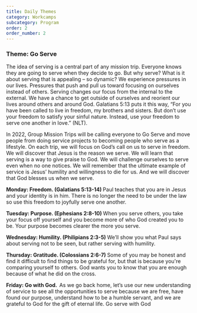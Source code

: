 ```yaml
---
title: Daily Themes
category: Workcamps
subcategory: Program
order: 2
order_number: 2
---
```


### ​​​**Theme: Go Serve**

<div><p>The idea of serving is a central part of any mission trip. Everyone knows they are going to serve when they decide to go. But why serve? What is it about serving that is appealing &ndash; so dynamic? We experience pressures in our lives. Pressures that push and pull us toward focusing on ourselves instead of others. Serving changes our focus from the internal to the external. We have a chance to get outside of ourselves and reorient our lives around others and around God. Galatians 5:13 puts it this way, &ldquo;For you have been called to live in freedom, my brothers and sisters. But don&rsquo;t use your freedom to satisfy your sinful nature. Instead, use your freedom to serve one another in love.&rdquo; (NLT).</p><p>In 2022, Group Mission Trips will be calling everyone to Go Serve and move people from doing service projects to becoming people who serve as a lifestyle. On each trip, we will focus on God&rsquo;s call on us to serve in freedom. We will discover that Jesus is the reason we serve. We will learn that serving is a way to give praise to God. We will challenge ourselves to serve even when no one notices. We will remember that the ultimate example of service is Jesus&rsquo; humility and willingness to die for us. And we will discover that God blesses us when we serve.</p><p><strong>Monday: Freedom. (Galatians 5:13-14)&nbsp;</strong>Paul teaches that you are in Jesus and your identity is in him. There is no longer the need to be under the law so use this freedom to joyfully serve one another.</p><p><strong>Tuesday: Purpose. (Ephesians 2:8-10)&nbsp;</strong>When you serve others, you take your focus off yourself and you become more of who God created you to be. Your purpose becomes clearer the more you serve.</p></div>

<div><div><div><p><strong>Wednesday: Humility. (Philipians 2:3-5)&nbsp;</strong>We&rsquo;ll show you what Paul says about serving not to be seen, but rather serving with humility.</p><p><strong>Thursday: Gratitude. (Colossians 2:6-7)&nbsp;</strong>Some of you may be honest and find it difficult to find things to be grateful for, but that is because you're comparing yourself to others. God wants you to know that you are enough because of what he did on the cross.</p><p><strong>Friday: Go with God. &nbsp;</strong>As we go back home, let&rsquo;s use our new understanding of service to see all the opportunities to serve because we are free, have found our purpose, understand how to be a humble servant, and we are grateful to God for the gift of eternal life. Go serve with God</p></div></div></div>
